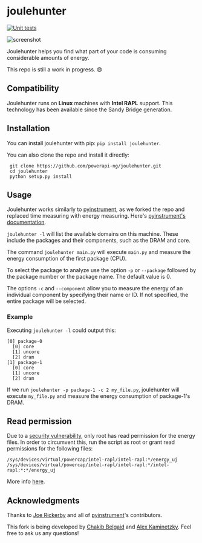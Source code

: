 joulehunter 
=========== 
[![Unit tests](https://github.com/powerapi-ng/joulehunter/actions/workflows/test.yaml/badge.svg)](https://github.com/powerapi-ng/joulehunter/actions/workflows/test.yaml)

![screenshot](https://user-images.githubusercontent.com/11022568/134655797-3872379e-0e4e-48d6-a771-6a94c756fa67.png)

Joulehunter helps you find what part of your code is consuming considerable amounts of energy.

This repo is still a work in progress. 😄

Compatibility
------------

Joulehunter runs on **Linux** machines with **Intel RAPL** support. This technology has been available since the Sandy Bridge generation.

Installation
------------

You can install joulehunter with pip: ```pip install joulehunter```.

You can also clone the repo and install it directly:

     git clone https://github.com/powerapi-ng/joulehunter.git
     cd joulehunter
     python setup.py install

Usage
------------

Joulehunter works similarly to [pyinstrument](https://github.com/joerick/pyinstrument), as we forked the repo and replaced time measuring with energy measuring. Here's [pyinstrument's documentation](https://pyinstrument.readthedocs.io/).

```joulehunter -l``` will list the available domains on this machine. These include the packages and their components, such as the DRAM and core.

The command ```joulehunter main.py``` will execute ```main.py``` and measure the energy consumption of the first package (CPU).

To select the package to analyze use the option ```-p``` or ```--package``` followed by the package number or the package name. The default value is 0.

The options ```-c``` and ```--component``` allow you to measure the energy of an individual component by specifying their name or ID. If not specified, the entire package will be selected.


### Example

Executing ```joulehunter -l``` could output this:
    
    [0] package-0
      [0] core
      [1] uncore
      [2] dram
    [1] package-1
      [0] core
      [1] uncore
      [2] dram

If we run ```joulehunter -p package-1 -c 2 my_file.py```, joulehunter will execute ```my_file.py``` and measure the energy consumption of package-1's DRAM.

Read permission
------------

Due to a [security vulnerability](https://platypusattack.com), only root has read permission for the energy files. In order to circumvent this, run the script as root or grant read permissions for the following files:

    /sys/devices/virtual/powercap/intel-rapl/intel-rapl:*/energy_uj
    /sys/devices/virtual/powercap/intel-rapl/intel-rapl:*/intel-rapl:*:*/energy_uj
    
More info [here](https://github.com/powerapi-ng/pyJoules/issues/13).

Acknowledgments
------------

Thanks to [Joe Rickerby](https://github.com/joerick) and all of [pyinstrument](https://github.com/joerick/pyinstrument)'s contributors.

This fork is being developed by [Chakib Belgaid](https://github.com/chakib-belgaid) and [Alex Kaminetzky](https://github.com/akaminetzkyp). Feel free to ask us any questions!

